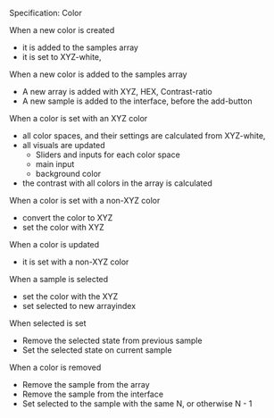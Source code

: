 Specification: Color

When a new color is created
  - it is added to the samples array
  - it is set to XYZ-white, 

When a new color is added to the samples array
  - A new array is added with XYZ, HEX, Contrast-ratio
  - A new sample is added to the interface, before the add-button

When a color is set with an XYZ color
  - all color spaces, and their settings are calculated from XYZ-white,
  - all visuals are updated
    - Sliders and inputs for each color space
    - main input
    - background color
  - the contrast with all colors in the array is calculated

When a color is set with a non-XYZ color
  - convert the color to XYZ
  - set the color with XYZ

When a color is updated
  - it is set with a non-XYZ color

When a sample is selected
  - set the color with the XYZ
  - set selected to new arrayindex

When selected is set
  - Remove the selected state from previous sample
  - Set the selected state on current sample

When a color is removed 
  - Remove the sample from the array
  - Remove the sample from the interface
  - Set selected to the sample with the same N, or otherwise N - 1

